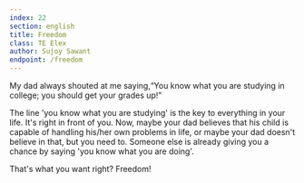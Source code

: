 ```yaml
---
index: 22
section: english
title: Freedom
class: TE Elex
author: Sujoy Sawant
endpoint: /freedom
---
```


My dad always shouted at me saying,“You know what you are studying in college; you should get your grades up!”

The line 'you know what you are studying' is the key to everything in your life. It's right in front of you. Now, maybe your dad believes that his child is capable of handling his/her own problems in life, or maybe your dad doesn't believe in that, but you need to. Someone else is already giving you a chance by saying 'you know what you are doing'.

That's what you want right? Freedom!
